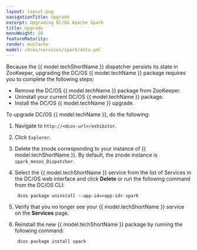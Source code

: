 ```yaml
---
layout: layout.pug
navigationTitle: Upgrade
excerpt: Upgrading DC/OS Apache Spark
title: Upgrade
menuWeight: 50
featureMaturity:
render: mustache
model: /dcos/services/spark/data.yml
---
```


Because the {{ model.techShortName }} dispatcher persists its state in ZooKeeper, upgrading the DC/OS {{ model.techName }} package requires you to complete the following steps:
- Remove the DC/OS {{ model.techName }} package from ZooKeeper.
- Uninstall your current DC/OS {{ model.techName }} package.
- Install the DC/OS {{ model.techName }} upgrade.

To upgrade DC/OS {{ model.techName }}, do the following:
1. Navigate to `http://<dcos-url>/exhibitor`.
1. Click `Explorer`.
1. Delete the znode corresponding to your instance of {{ model.techShortName }}.
        By default, the znode instance is `spark_mesos_Dispatcher`.
1. Select the {{ model.techShortName }} service from the list of Services in the DC/OS web interface and click **Delete** or run the following command from the DC/OS CLI:

        dcos package uninstall --app-id=<app-id> spark
1. Verify that you no longer see your {{ model.techShortName }} service on the **Services** page.
1. Reinstall the new {{ model.techShortName }} package by running the following command:

        dcos package install spark
